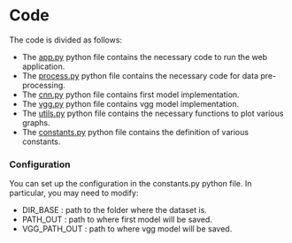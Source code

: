 # Code

The code is divided as follows:

- The [app.py](https://github.com/yassine-rd/bird_species_classification/blob/master/flask-main/app.py) python file contains the necessary code to run the web application.
- The [process.py](https://github.com/yassine-rd/bird_species_classification/blob/master/flask-main/process.py) python file contains the necessary code for data pre-processing.
- The [cnn.py](https://github.com/yassine-rd/bird_species_classification/blob/master/flask-main/cnn.py) python file contains first model implementation.
- The [vgg.py](https://github.com/yassine-rd/bird_species_classification/blob/master/flask-main/vgg.py) python file contains vgg model implementation.
- The [utils.py](https://github.com/yassine-rd/bird_species_classification/blob/master/flask-main/utils.py) python file contains the necessary functions to plot various graphs.
- The [constants.py](https://github.com/yassine-rd/bird_species_classification/blob/master/flask-main/constants.py) python file contains the definition of various constants.

### Configuration
You can set up the configuration in the constants.py python file. In particular, you may need to modify:

- DIR_BASE : path to the folder where the dataset is.
- PATH_OUT : path to where first model will be saved.
- VGG_PATH_OUT : path to where vgg model will be saved.